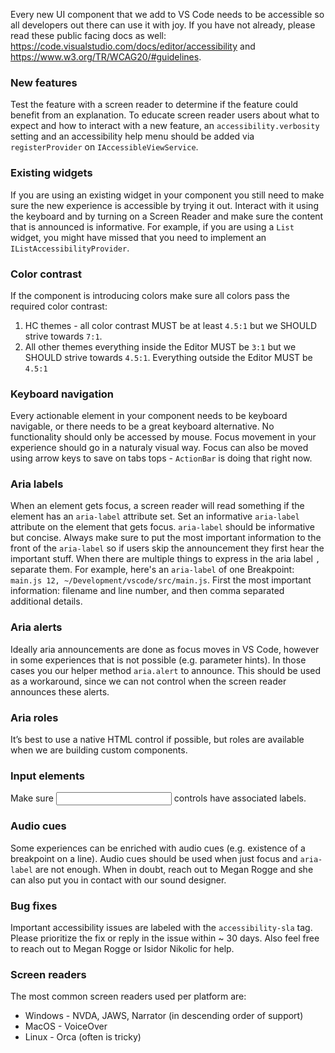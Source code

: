 Every new UI component that we add to VS Code needs to be accessible so all developers out there can use it with joy. If you have not already, please read these public facing docs as well: https://code.visualstudio.com/docs/editor/accessibility and https://www.w3.org/TR/WCAG20/#guidelines.

### New features

Test the feature with a screen reader to determine if the feature could benefit from an explanation. To educate screen reader users about what to expect and how to interact with a new feature, an `accessibility.verbosity` setting and an accessibility help menu should be added via `registerProvider` on `IAccessibleViewService`. 

### Existing widgets

If you are using an existing widget in your component you still need to make sure the new experience is accessible by trying it out. Interact with it using the keyboard and by turning on a Screen Reader and make sure the content that is announced is informative. For example, if you are using a `List` widget, you might have missed that you need to implement an `IListAccessibilityProvider`.

### Color contrast

If the component is introducing colors make sure all colors pass the required color contrast: 
1) HC themes - all color contrast MUST be at least `4.5:1` but we SHOULD strive towards `7:1`.
2) All other themes everything inside the Editor MUST be `3:1` but we SHOULD strive towards `4.5:1`. Everything outside the Editor MUST be `4.5:1`

### Keyboard navigation

Every actionable element in your component needs to be keyboard navigable, or there needs to be a great keyboard alternative. No functionality should only be accessed by mouse. Focus movement in your experience should go in a naturaly visual way. Focus can also be moved using arrow keys to save on tabs tops - `ActionBar` is doing that right now.

### Aria labels

When an element gets focus, a screen reader will read something if the element has an `aria-label` attribute set. Set an informative `aria-label` attribute on the element that gets focus. `aria-label` should be informative but concise. Always make sure to put the most important information to the front of the `aria-label` so if users skip the announcement they first hear the important stuff. When there are multiple things to express in the aria label `,` separate them. For example, here's an `aria-label` of one Breakpoint: `main.js 12, ~/Development/vscode/src/main.js`. First the most important information: filename and line number, and then comma separated additional details.

### Aria alerts

Ideally aria announcements are done as focus moves in VS Code, however in some experiences that is not possible (e.g. parameter hints). In those cases you our helper method `aria.alert` to announce. This should be used as a workaround, since we can not control when the screen reader announces these alerts.

### Aria roles
It’s best to use a native HTML control if possible, but roles are available when we are building custom components.

### Input elements
Make sure <input> controls have associated labels.

### Audio cues

Some experiences can be enriched with audio cues (e.g. existence of a breakpoint on a line). Audio cues should be used when just focus and `aria-label` are not enough. When in doubt, reach out to Megan Rogge and she can also put you in contact with our sound designer.

### Bug fixes

Important accessibility issues are labeled with the `accessibility-sla` tag. Please prioritize the fix or reply in the issue within ~ 30 days. Also feel free to reach out to Megan Rogge or Isidor Nikolic for help. 

### Screen readers
The most common screen readers used per platform are:
- Windows - NVDA, JAWS, Narrator (in descending order of support)
- MacOS - VoiceOver
- Linux - Orca (often is tricky)